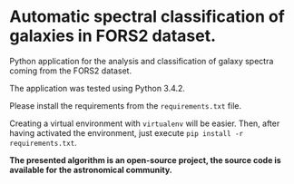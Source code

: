 Automatic spectral classification of galaxies in FORS2 dataset.
===============================================================

Python application for the analysis and classification of galaxy spectra coming from the FORS2 dataset.

The application was tested using Python 3.4.2.  

Please install the requirements from the `requirements.txt` file.

Creating a virtual environment with `virtualenv` will be easier. Then, after
having activated the environment, just execute `pip install -r
requirements.txt`.

**The presented algorithm is an open-source project, the source code is available for the astronomical community.**
